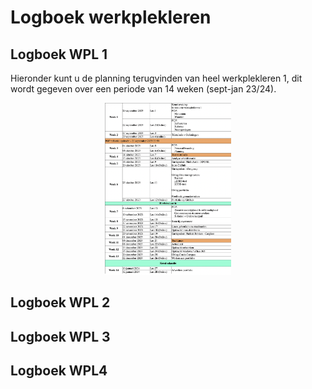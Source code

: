 # Logboek werkplekleren

## Logboek WPL 1
Hieronder kunt u de planning terugvinden van heel werkplekleren 1, dit wordt gegeven over een periode van 14 weken (sept-jan 23/24).
<p align="center">
  
  <img alt="weekplanning" src="https://github.com/PXL-Digital-SNE-Werkplekleren/portfolio-ThyrsaEertmansPXL/blob/main/images/Weekplanning_WPL1.png" width="40%" >

</p>




## Logboek WPL 2

## Logboek WPL 3

## Logboek WPL4
